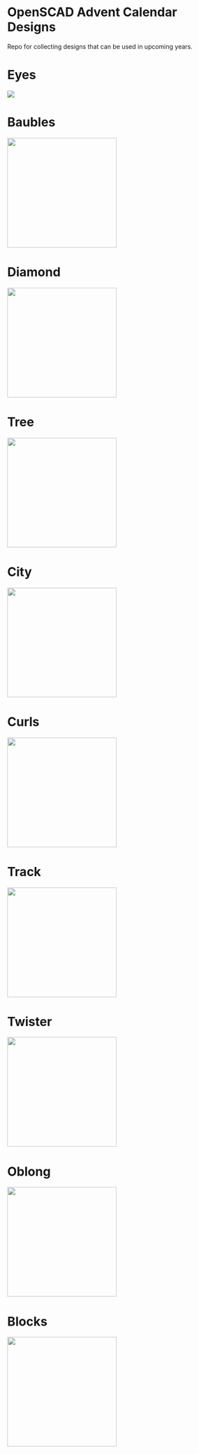 # OpenSCAD Advent Calendar Designs

Repo for collecting designs that can be used in upcoming years.


# Eyes
<img src=https://github.com/openscad/openscad-advent-calendar-designs/blob/main/Eyes/eyes.gif>

# Baubles
<img src=https://github.com/openscad/openscad-advent-calendar-designs/blob/main/Baubles/Baubles.png width=250>

# Diamond
<img src=https://github.com/openscad/openscad-advent-calendar-designs/blob/main/Diamond/Brilliant.png width=250>

# Tree
<img src=https://github.com/openscad/openscad-advent-calendar-designs/blob/main/Tree/Tree.png width=250>

# City
<img src=https://github.com/openscad/openscad-advent-calendar-designs/blob/main/City/City.png width=250>

# Curls
<img src=https://github.com/openscad/openscad-advent-calendar-designs/blob/main/Curls/Curls.png width=250>

# Track
<img src=https://github.com/openscad/openscad-advent-calendar-designs/blob/main/Track/Track.png width=250>

# Twister
<img src=https://github.com/openscad/openscad-advent-calendar-designs/blob/main/Twister/Twister.png width=250>

# Oblong
<img src=https://github.com/openscad/openscad-advent-calendar-designs/blob/main/Oblong/Oblong6565.png width=250>

# Blocks
<img src=https://github.com/openscad/openscad-advent-calendar-designs/blob/main/Blocks/Blocks.png width=250>
